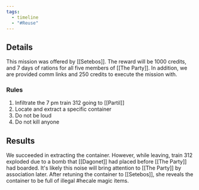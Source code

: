 ```yaml
---
tags:
  - timeline
  - "#Reuse"
---
```

## Details
This mission was offered by [[Setebos]]. The reward will be 1000 credits, and 7 days of rations for all five members of [[The Party]]. In addition, we are provided comm links and 250 credits to execute the mission with.
### Rules
1. Infiltrate the 7 pm train 312 going to [[Partil]]
2. Locate and extract a specific container
3. Do not be loud
4. Do not kill anyone
## Results
We succeeded in extracting the container. However, while leaving, train 312 exploded due to a bomb that [[Dagonet]] had placed before [[The Party]] had boarded. It's likely this noise will bring attention to [[The Party]] by association later. After retuning the container to [[Setebos]], she reveals the container to be full of illegal #hecale magic items.